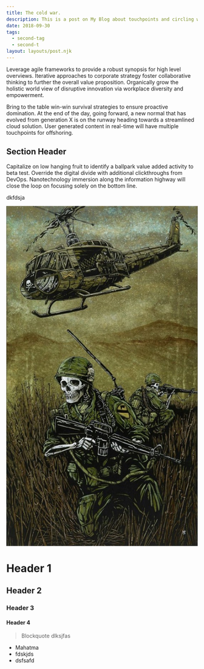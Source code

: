 ```yaml
---
title: The cold war.
description: This is a post on My Blog about touchpoints and circling wagons.
date: 2018-09-30
tags:
  - second-tag
  - second-t
layout: layouts/post.njk
---
```


Leverage agile frameworks to provide a robust synopsis for high level overviews. Iterative approaches to corporate strategy foster collaborative thinking to further the overall value proposition. Organically grow the holistic world view of disruptive innovation via workplace diversity and empowerment.

Bring to the table win-win survival strategies to ensure proactive domination. At the end of the day, going forward, a new normal that has evolved from generation X is on the runway heading towards a streamlined cloud solution. User generated content in real-time will have multiple touchpoints for offshoring.

## Section Header

Capitalize on low hanging fruit to identify a ballpark value added activity to beta test. Override the digital divide with additional clickthroughs from DevOps. Nanotechnology immersion along the information highway will close the loop on focusing solely on the bottom line.

dkfdsja

![dfgfg](/img/1570290412_71718475_3100852099929071_1513491160226594816_n.jpg)
# Header 1

## Header 2

### Header 3

#### Header 4

> Blockquote
> dlksjfas

- Mahatma
- fdskjds
- dsfsafd
